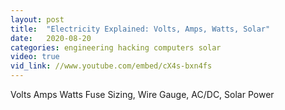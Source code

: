 ```yaml
---
layout: post
title:  "Electricity Explained: Volts, Amps, Watts, Solar"
date:   2020-08-20
categories: engineering hacking computers solar
video: true
vid_link: //www.youtube.com/embed/cX4s-bxn4fs
---
```


Volts Amps Watts Fuse Sizing, Wire Gauge, AC/DC, Solar Power

